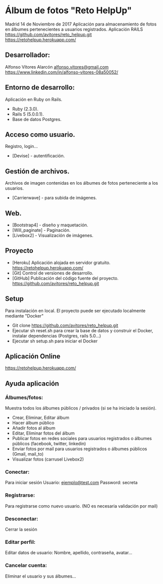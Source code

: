 
# Álbum de fotos "Reto HelpUp"
Madrid 14 de Noviembre de 2017
Aplicación para almacenamiento de fotos en álbumes pertenecientes a usuarios registrados.
Aplicación RAILS
https://github.com/avitores/reto_helpup.git
https://retohelpup.herokuapp.com/

## Desarrollador:
Alfonso Vítores Alarcón
alfonso.vitores@gmail.com
https://www.linkedin.com/in/alfonso-vitores-08a50052/

## Entorno de desarrollo:
Aplicación en Ruby on Rails.
* Ruby (2.3.0).
* Rails 5 (5.0.0.1).
* Base de datos Postgres.

## Acceso como usuario. 
Registro, login...
* [Devise] - autentificación.

## Gestión de archivos. 
Archivos de imagen contenidas en los álbumes de fotos perteneciente a los usuarios.
* [Carrierwave] - para subida de imágenes.

## Web. 
* [Bootstrap4] - diseño y maquetación.
* [Will_paginate] - Paginación.
* [Livebox2] - Visualización de imágenes.

## Proyecto
* [Heroku] Aplicación alojada en servidor gratuito. https://retohelpup.herokuapp.com/
* [Git] Control de versiones de desarrollo. 
* [GitHub] Publicación del código fuente del proyecto. https://github.com/avitores/reto_helpup.git

## Setup
Para instalación en local.
El proyecto puede ser ejecutado localmente mediante "Docker"
* Git clone https://github.com/avitores/reto_helpup.git
* Ejecutar sh reset.sh para crear la base de datos y construir el Docker, instalar dependencias (Postgres, rails 5.0...) 
* Ejecutar sh setup.sh para iniciar el Docker

## Aplicación Online
https://retohelpup.herokuapp.com/

## Ayuda aplicación
### Álbumes/fotos:
Muestra todos los álbumes públicos / privados (si se ha iniciado la sesión).
* Crear, Eliminar, Editar álbum 
* Hacer álbum público
* Añadir fotos al álbum
* Editar, Eliminar fotos del álbum
* Publicar fotos en redes sociales para usuarios registrados o álbumes públicos (facebook, twitter, linkedin)
* Enviar fotos por mail para usuarios registrados o álbumes públicos (Gmail, mail_to)
* Visualizar fotos (carrusel Livebox2)
### Conectar:
Para iniciar sesión
Usuario: ejemplo@test.com
Password: secreta
### Registrarse:
Para registrarse como nuevo usuario.
(NO es necesaria validación por mail)
### Desconectar:
Cerrar la sesión
### Editar perfil:
Editar datos de usuario: Nombre, apellido, contraseña, avatar...
### Cancelar cuenta:
Eliminar el usuario y sus álbumes...


